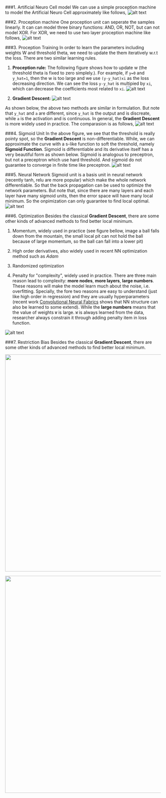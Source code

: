 ###1. Artificial Neuro Cell model
We can use a simple proception machine to model the Artificial Neuro Cell approximately like follows,
![alt text](https://github.com/charliememory/AutonomousDriving/blob/master/images/ANNmodel.png "ANN model")


###2. Proception machine
One proception unit can seperate the samples linearly. It can can model three binary functions: AND, OR, NOT, but can not model XOR. For XOR, we need to use two layer proception machine like follows,
![alt text](https://github.com/charliememory/AutonomousDriving/blob/master/images/PreceptronXOR.png "Preceptron XOR")


###3. Proception Training
In order to learn the parameters including weights W and threshold theta, we need to update the them iteratively w.r.t the loss. There are two similar learning rules.

1) **Proception rule:** The following figure shows how to update w (the threshold theta is fixed to zero simplely.). For example, if `y=0` and `y_hat=1`, then the w is too large and we use `(y-y_hat)xi` as the loss decreasing direction. We can see the loss `y-y_hat` is multipied by `xi`, which can decrease the coefficients most related to `xi`.
![alt text](https://github.com/charliememory/AutonomousDriving/blob/master/images/PreceptronTrain.png "Preceptron Train")

2) **Gradient Descent:** 
![alt text](https://github.com/charliememory/AutonomousDriving/blob/master/images/GradientDescent.png "Gradient Descent")

As shown below, the above two methods are similar in formulation. But note that `y_hat` and `a` are different, since `y_hat` is the output and is discreate, while `a` is the activation and is continuous. In general, the **Gradient Descent** is more widely used in practice. The comparasion is as follows,
![alt text](https://github.com/charliememory/AutonomousDriving/blob/master/images/Comparision.png "Comparision")


###4. Sigmoid Unit
In the above figure, we see that the threshold is really pointy spot, so the **Gradient Descent** is non-differentiable. While, we can approximate the curve with a s-like function to soft the threshold, namely **Sigmoid Function**. Sigmoid is differentiable and its derivative itself has a very beautiful form as shown below. Sigmoid is analogous to preceptron, but not a preceptron which use hard threshold. And sigmoid do not guarantee to converge in finite time like preceptron.
![alt text](https://github.com/charliememory/AutonomousDriving/blob/master/images/Sigmoid.png "Sigmoid")


###5. Neural Network
Sigmoid unit is a basis unit in neural network (recently tanh, relu are more popular) which make the whole network differentiable. So that the back propagation can be used to optimize the network parameters. But note that, since there are many layers and each layer have many sigmoid units, then the error space will have many local minimum. So the onpimization can only guarantee to find local optimal.
![alt text](https://github.com/charliememory/AutonomousDriving/blob/master/images/NeuralNetwork.png "Neural Network")


###6. Optimization
Besides the classical **Gradient Descent**, there are some other kinds of advanced methods to find better local minimum.

1) Momentum, widely used in practice (see figure bellow, image a ball falls down from the mountain, the small local pit can not hold the ball because of large momentum, so the ball can fall into a lower pit)

2) High order derivatives, also widely used in recent NN optimization method such as *Adam*

3) Randomized optimization

4) Penalty for "complexity", widely used in practice. There are three main reason lead to complexity: **more nodes**, **more layers**, **large numbers**. These reasons will make the model learn much about the noise, i.e. overfitting. Specially, the fore two reasons are easy to understand (just like high order in regression) and they are usually hyperparameters (recent work [Convolutional Neural Fabrics](https://github.com/shreyassaxena/convolutional-neural-fabrics) shows that NN structure can also be learned to some extend). While the **large numbers** means that the value of weights `W` is large. `W` is always learned from the data, researcher always constrain it through adding penalty item in loss function.

![alt text](https://github.com/charliememory/AutonomousDriving/blob/master/images/Optimization.png "Optimization")


###7. Restriction Bias 
Besides the classical **Gradient Descent**, there are some other kinds of advanced methods to find better local minimum.
<div style="text-align:center"><img src ="https://github.com/charliememory/AutonomousDriving/blob/master/images/RestrictionBias.png" width="700"/></div>
<p align="center">
  <img src ="https://github.com/charliememory/AutonomousDriving/blob/master/images/RestrictionBias.png" width="700"/>
</p>